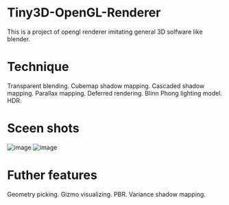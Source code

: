 # Tiny3D-OpenGL-Renderer
This is a project of opengl renderer imitating general 3D solfware like blender.
# Technique
Transparent blending.
Cubemap shadow mapping.
Cascaded shadow mapping.
Parallax mapping.
Deferred rendering.
Blinn Phong lighting model.
HDR.
# Sceen shots
![image](https://github.com/crystalline02/Tiny3D-OpenGL-Renderer/assets/45896894/582e7777-a9d6-4028-8c88-9254840ba793)
![image](https://github.com/crystalline02/Tiny3D-OpenGL-Renderer/assets/45896894/dcd5979f-a02d-44d4-ac73-b25e82ede22e)

# Futher features
Geometry picking.
Gizmo visualizing.
PBR.
Variance shadow mapping.
